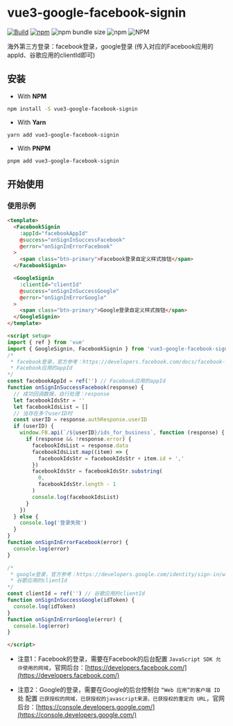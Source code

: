 # vue3-google-facebook-signin

[![Build](https://github.com/gjincai/vue3-google-facebook-signin/actions/workflows/build.yaml/badge.svg)](https://github.com/gjincai/vue3-google-facebook-signin/actions/workflows/build.yaml) [![npm](https://img.shields.io/npm/v/vue3-google-facebook-signin)](https://www.npmjs.com/package/vue3-google-facebook-signin) ![npm bundle size](https://img.shields.io/bundlephobia/minzip/vue3-google-facebook-signin) ![npm](https://img.shields.io/npm/dw/vue3-google-facebook-signin) ![NPM](https://img.shields.io/npm/l/vue3-google-facebook-signin)

海外第三方登录：facebook登录，google登录
(传入对应的Facebook应用的appId、谷歌应用的clientId即可)

## 安装

- With **NPM**

```bash
npm install -S vue3-google-facebook-signin
```

- With **Yarn**

```bash
yarn add vue3-google-facebook-signin
```

- With **PNPM**

```bash
pnpm add vue3-google-facebook-signin
```

## 开始使用

### 使用示例

```html
<template>
  <FacebookSignin 
    :appId="facebookAppId" 
    @success="onSignInSuccessFacebook"
    @error="onSignInErrorFacebook"
  >
    <span class="btn-primary">Facebook登录自定义样式按钮</span>
  </FacebookSignin>

  <GoogleSignin
    :clientId="clientId"
    @success="onSignInSuccessGoogle"
    @error="onSignInErrorGoogle"
  >
    <span class="btn-primary">Google登录自定义样式按钮</span>
  </GoogleSignin>
</template>
```

```html
<script setup>
import { ref } from 'vue'
import { GoogleSignin, FacebookSignin } from 'vue3-google-facebook-signin'
/*
 * facebook登录，官方参考：https://developers.facebook.com/docs/facebook-login/web?locale=zh_CN
 * Facebook应用的appId
*/
const facebookAppId = ref('') // Facebook应用的appId
function onSignInSuccessFacebook(response) {
  // 成功回调数据，自行处理：response
  let facebookIdsStr = ''
  let facebookIdsList = []
  // 当存在多个userID时
  const userID = response.authResponse.userID
  if (userID) {
    window.FB.api(`/${userID}/ids_for_business`, function (response) {
      if (response && !response.error) {
        facebookIdsList = response.data
        facebookIdsList.map((item) => {
          facebookIdsStr = facebookIdsStr + item.id + ','
        })
        facebookIdsStr = facebookIdsStr.substring(
          0,
          facebookIdsStr.length - 1
        )
        console.log(facebookIdsList)
      }
    })
  } else {
    console.log('登录失败')
  }
}
function onSignInErrorFacebook(error) {
  console.log(error)
}

/*
 * google登录，官方参考：https://developers.google.com/identity/sign-in/web/reference?hl=zh-cn#googleusergetauthresponseincludeauthorizationdata
 * 谷歌应用的clientId
*/
const clientId = ref('') // 谷歌应用的clientId
function onSignInSuccessGoogle(idToken) {
  console.log(idToken)
}
function onSignInErrorGoogle(error) {
  console.log(error)
}

</script>
```

- 注意1：Facebook的登录，需要在Facebook的后台配置 `JavaScript SDK 允许使用的网域`，官网后台：[https://developers.facebook.com/](https://developers.facebook.com/)

- 注意2：Google的登录，需要在Google的后台控制台 `“Web 应用”的客户端 ID`处 配置 `已获授权的网域，已获授权的javascript来源，已获授权的重定向 URL`，官网后台：[https://console.developers.google.com/](https://console.developers.google.com/)
